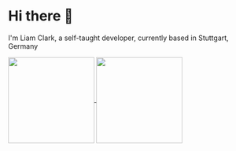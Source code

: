 # Hi there 👋

I'm Liam Clark, a self-taught developer, currently based in Stuttgart, Germany

<a href="https://github.com/clarkliam">
  <img height=175 align="center" src="https://github-readme-stats-liam-clarks-projects-07b5cb2a.vercel.app/api?username=clarkliam&theme=dark&hide_border=true&include_all_commits=true&show=reviews,prs_merged_percentage&count_private=true&show_icons=true" />
</a>
<a href="https://github.com/clarkliam">
  <img height=175 
    align="center" src="https://github-readme-stats-liam-clarks-projects-07b5cb2a.vercel.app/api/top-langs/?username=clarkliam&langs_count=8&layout=compact&theme=dark&hide_border=true&size_weight=0.8&count_weight=0.2" />
</a>
